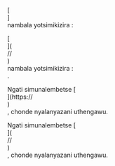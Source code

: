 [<br host>]<br action>nambala yotsimikizira :<br code>

[<br host>](<br protocol>//<br host>)<br action>nambala yotsimikizira :<br code>.

Ngati simunalembetse [<br host>](https://<br host>)<br action>, chonde nyalanyazani uthengawu.

Ngati simunalembetse [<br host>](<br protocol>//<br host>)<br action>, chonde nyalanyazani uthengawu.
